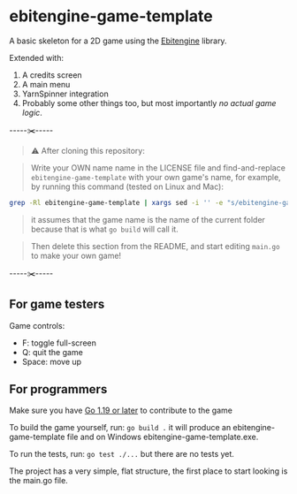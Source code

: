 # ebitengine-game-template

A basic skeleton for a 2D game using the [Ebitengine](https://ebitengine.org/) library.

Extended with:
1) A credits screen
2) A main menu
3) YarnSpinner integration
4) Probably some other things too, but most importantly _no actual game logic_.

-----✂️-----

> ⚠️ After cloning this repository:

> Write your OWN name name in the LICENSE file and find-and-replace `ebitengine-game-template` with your own game's name, for example, by running this command (tested on Linux and Mac):

```bash
grep -Rl ebitengine-game-template | xargs sed -i '' -e "s/ebitengine-game-template/${PWD##*/}/g"
```

> it assumes that the game name is the name of the current folder because that is what `go build` will call it.

> Then delete this section from the README, and start editing `main.go` to make your own game!

-----✂️-----

## For game testers

<!-- TODO: add a link to the latest downloads page -->

Game controls:
- F: toggle full-screen
- Q: quit the game
- Space: move up

## For programmers

Make sure you have [Go 1.19 or later](https://go.dev/) to contribute to the game

To build the game yourself, run: `go build .` it will produce an ebitengine-game-template file and on Windows ebitengine-game-template.exe.

To run the tests, run: `go test ./...` but there are no tests yet.

The project has a very simple, flat structure, the first place to start looking is the main.go file.
